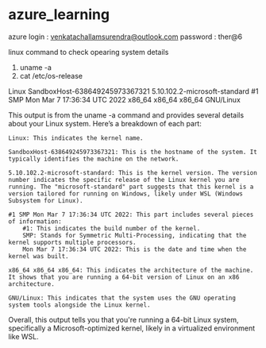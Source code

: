 # azure_learning

azure login : venkatachallamsurendra@outlook.com
password : ther@6

 linux command to check opearing system details
1. uname -a
2. cat /etc/os-release


Linux SandboxHost-638649245973367321 5.10.102.2-microsoft-standard #1 SMP Mon Mar 7 17:36:34 UTC 2022 x86_64 x86_64 x86_64 GNU/Linux

This output is from the uname -a command and provides several details about your Linux system. Here’s a breakdown of each part:

    Linux: This indicates the kernel name.

    SandboxHost-638649245973367321: This is the hostname of the system. It typically identifies the machine on the network.

    5.10.102.2-microsoft-standard: This is the kernel version. The version number indicates the specific release of the Linux kernel you are running. The "microsoft-standard" part suggests that this kernel is a version tailored for running on Windows, likely under WSL (Windows Subsystem for Linux).

    #1 SMP Mon Mar 7 17:36:34 UTC 2022: This part includes several pieces of information:
        #1: This indicates the build number of the kernel.
        SMP: Stands for Symmetric Multi-Processing, indicating that the kernel supports multiple processors.
        Mon Mar 7 17:36:34 UTC 2022: This is the date and time when the kernel was built.

    x86_64 x86_64 x86_64: This indicates the architecture of the machine. It shows that you are running a 64-bit version of Linux on an x86 architecture.

    GNU/Linux: This indicates that the system uses the GNU operating system tools alongside the Linux kernel.

Overall, this output tells you that you're running a 64-bit Linux system, specifically a Microsoft-optimized kernel, likely in a virtualized environment like WSL.
